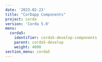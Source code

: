 ```yaml
---
date: '2023-02-23'
title: "CorDapp Components"
project: corda
version: 'Corda 5.0'
menu:
  corda5:
    identifier: corda5-develop-components
    parent: corda5-develop
    weight: 4000
section_menu: corda5
---
```

